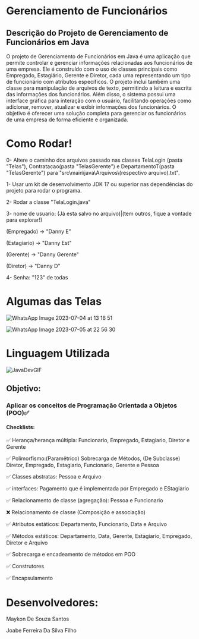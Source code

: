 # Gerenciamento de Funcionários
## Descrição do Projeto de Gerenciamento de Funcionários em Java
O projeto de Gerenciamento de Funcionários em Java é uma aplicação que permite controlar e gerenciar informações relacionadas aos funcionários de uma empresa. Ele é construído com o uso de classes principais como Empregado, Estagiário, Gerente e Diretor, cada uma representando um tipo de funcionário com atributos específicos. O projeto inclui também uma classe para manipulação de arquivos de texto, permitindo a leitura e escrita das informações dos funcionários. Além disso, o sistema possui uma interface gráfica para interação com o usuário, facilitando operações como adicionar, remover, atualizar e exibir informações dos funcionários. O objetivo é oferecer uma solução completa para gerenciar os funcionários de uma empresa de forma eficiente e organizada.
# Como Rodar!
0- Altere o caminho dos arquivos passado nas classes TelaLogin (pasta "Telas"), Contratacao(pasta "TelasGerente") e DepartamentoT(pasta "TelasGerente") para "src\\main\\java\\Arquivos\\(respectivo arquivo).txt".

1- Usar um kit de desenvolvimento JDK 17 ou superior nas dependências do projeto para rodar o programa.

2- Rodar a classe "TelaLogin.java"

3- nome de usuario: (Já esta salvo no arquivo)|(tem outros, fique a vontade para explorar!)

  (Empregado) -> "Danny E"

  (Estagiario) -> "Danny Est"

  (Gerente) -> "Danny Gerente"
  
  (Diretor) -> "Danny D"
  
4- Senha:
"123" de todas
# Algumas das Telas

![WhatsApp Image 2023-07-04 at 13 16 51](https://github.com/GannJobs/Projeto-Lp-III/assets/103222749/ccb81055-3286-4894-a1f0-25934e097566)

![WhatsApp Image 2023-07-05 at 22 56 30](https://github.com/GannJobs/Projeto-Lp-III/assets/103222749/f01ffb96-f125-420b-b3ce-49c2afe649cf)


# Linguagem Utilizada
![JavaDevGIF](https://github.com/GannJobs/Projeto-Lp-III/assets/103222749/39c99206-02aa-4dd7-8132-ba1edfc205ed)

## Objetivo:
### Aplicar os conceitos de Programação Orientada a Objetos (POO)✅
#### Checklists:
✅ Herança/herança múltipla: Funcionario, Empregado, Estagiario, Diretor e Gerente

✅ Polimorfismo:(Paramêtrico) Sobrecarga de Métodos, (De Subclasse) Diretor, Empregado, Estagiario, Funcionario, Gerente e Pessoa 

✅ Classes abstratas: Pessoa e Arquivo

✅ interfaces: Pagamento que é implementada por Empregado e EStagiario

✅ Relacionamento de classe (agregação): Pessoa e Funcionario

❌ Relacionamento de classe (Composição e associação) 

✅ Atributos estáticos: Departamento, Funcionario, Data e Arquivo

✅ Métodos estáticos: Departamento, Data, Gerente, Estagiario, Empregado, Diretor e Arquivo

✅ Sobrecarga e encadeamento de métodos em POO

✅ Construtores

✅ Encapsulamento

# Desenvolvedores:
Maykon De Souza Santos

Joabe Ferreira Da Silva Filho

